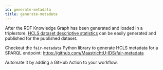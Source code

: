 ```yaml
---
id: generate-metadata
title: generate-metadata
---
```


After the RDF Knowledge Graph has been generated and loaded in a triplestore, [HCLS dataset descriptive statistics](https://www.w3.org/TR/hcls-dataset/) can be easily generated and published for the published dataset. 

Checkout the `fair-metadata` Python library to generate HCLS metadata for a SPARQL endpoint: https://github.com/MaastrichtU-IDS/fair-metadata

Automate it by adding a GitHub Action to your workflow.
